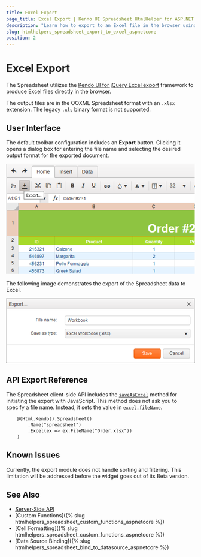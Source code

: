 ```yaml
---
title: Excel Export
page_title: Excel Export | Kenno UI Spreadsheet HtmlHelper for ASP.NET Core HtmlHelpers
description: "Learn how to export to an Excel file in the browser using the Telerik UI Spreadsheet HtmlHelper for ASP.NET Core (MVC 6 or ASP.NET Core MVC)."
slug: htmlhelpers_spreadsheet_export_to_excel_aspnetcore
position: 2
---
```


# Excel Export

The Spreadsheet utilizes the [Kendo UI for jQuery Excel export](https://docs.telerik.com/kendo-ui/framework/excel/introduction) framework to produce Excel files directly in the browser.

The output files are in the OOXML Spreadsheet format with an `.xlsx` extension. The legacy `.xls` binary format is not supported.

## User Interface

The default toolbar configuration includes an **Export** button. Clicking it opens a dialog box for entering the file name and selecting the desired output format for the exported document.

![Activating the Export to Excel dialog](activate-export.png)

The following image demonstrates the export of the Spreadsheet data to Excel.

![Exporting to Excel](export-to-excel.png)

## API Export Reference

The Spreadsheet client-side API includes the [`saveAsExcel`](https://docs.telerik.com/kendo-ui/api/javascript/ui/spreadsheet/methods/saveasexcel) method for initiating the export with JavaScript. This method does not ask you to specify a file name. Instead, it sets the value in [`excel.fileName`](https://docs.telerik.com/kendo-ui/api/javascript/ui/spreadsheet/configuration/excel#excel.fileName).

```
    @(Html.Kendo().Spreadsheet()
        .Name("spreadsheet")
        .Excel(ex => ex.FileName("Order.xlsx"))
    )
```

## Known Issues

Currently, the export module does not handle sorting and filtering. This limitation will be addressed before the widget goes out of its Beta version.

## See Also

* [Server-Side API](/api/spreadsheet)
* [Custom Functions]({% slug htmlhelpers_spreadsheet_custom_functions_aspnetcore %})
* [Cell Formatting]({% slug htmlhelpers_spreadsheet_custom_functions_aspnetcore %})
* [Data Source Binding]({% slug htmlhelpers_spreadsheet_bind_to_datasource_aspnetcore %})
